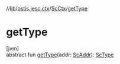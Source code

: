 //[lib](../../../index.md)/[ostis.jesc.ctx](../index.md)/[ScCtx](index.md)/[getType](get-type.md)

# getType

[jvm]\
abstract fun [getType](get-type.md)(addr: [ScAddr](../../ostis.jesc.client.model.addr/-sc-addr/index.md)): [ScType](../../ostis.jesc.client.model.type/-sc-type/index.md)
